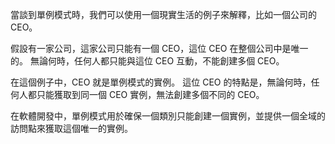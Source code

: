 ﻿當談到單例模式時，我們可以使用一個現實生活的例子來解釋，比如一個公司的 CEO。

假設有一家公司，這家公司只能有一個 CEO，這位 CEO 在整個公司中是唯一的。
無論何時，任何人都只能與這位 CEO 互動，不能創建多個 CEO。

在這個例子中，CEO 就是單例模式的實例。
這位 CEO 的特點是，無論何時，任何人都只能獲取到同一個 CEO 實例，無法創建多個不同的 CEO。

在軟體開發中，單例模式用於確保一個類別只能創建一個實例，並提供一個全域的訪問點來獲取這個唯一的實例。